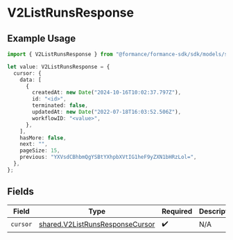 # V2ListRunsResponse

## Example Usage

```typescript
import { V2ListRunsResponse } from "@formance/formance-sdk/sdk/models/shared";

let value: V2ListRunsResponse = {
  cursor: {
    data: [
      {
        createdAt: new Date("2024-10-16T10:02:37.797Z"),
        id: "<id>",
        terminated: false,
        updatedAt: new Date("2022-07-18T16:03:52.506Z"),
        workflowID: "<value>",
      },
    ],
    hasMore: false,
    next: "",
    pageSize: 15,
    previous: "YXVsdCBhbmQgYSBtYXhpbXVtIG1heF9yZXN1bHRzLol=",
  },
};
```

## Fields

| Field                                                                                     | Type                                                                                      | Required                                                                                  | Description                                                                               |
| ----------------------------------------------------------------------------------------- | ----------------------------------------------------------------------------------------- | ----------------------------------------------------------------------------------------- | ----------------------------------------------------------------------------------------- |
| `cursor`                                                                                  | [shared.V2ListRunsResponseCursor](../../../sdk/models/shared/v2listrunsresponsecursor.md) | :heavy_check_mark:                                                                        | N/A                                                                                       |